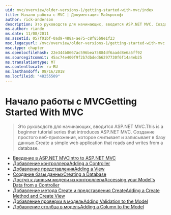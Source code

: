```yaml
---
uid: mvc/overview/older-versions-1/getting-started-with-mvc/index
title: Начало работы с MVC | Документация Майкрософт
author: rick-anderson
description: Это руководств для начинающих, вводится ASP.NET MVC. Создание простого веб-приложения, которое считывает и записывает в базу данных.
ms.author: riande
ms.date: 11/08/2011
ms.assetid: 057f01bf-0ad9-488a-ae75-c8f85b8e1f23
msc.legacyurl: /mvc/overview/older-versions-1/getting-started-with-mvc
msc.type: chapter
ms.openlocfilehash: 22e344b0667ac596bea75884df6aadd8e6a5ff92
ms.sourcegitcommit: 45ac74e400f9f2b7dbded66297730f6f14a4eb25
ms.translationtype: MT
ms.contentlocale: ru-RU
ms.lasthandoff: 08/16/2018
ms.locfileid: "48255509"
---
```

<a name="getting-started-with-mvc"></a><span data-ttu-id="2a6a6-104">Начало работы с MVC</span><span class="sxs-lookup"><span data-stu-id="2a6a6-104">Getting Started With MVC</span></span>
====================
> <span data-ttu-id="2a6a6-105">Это руководств для начинающих, вводится ASP.NET MVC.</span><span class="sxs-lookup"><span data-stu-id="2a6a6-105">This is a beginner tutorial series that introduces ASP.NET MVC.</span></span> <span data-ttu-id="2a6a6-106">Создание простого веб-приложения, которое считывает и записывает в базу данных.</span><span class="sxs-lookup"><span data-stu-id="2a6a6-106">Create a simple web application that reads and writes from a database.</span></span>


- [<span data-ttu-id="2a6a6-107">Введение в ASP.NET MVC</span><span class="sxs-lookup"><span data-stu-id="2a6a6-107">Intro to ASP.NET MVC</span></span>](getting-started-with-mvc-part1.md)
- [<span data-ttu-id="2a6a6-108">Добавление контроллера</span><span class="sxs-lookup"><span data-stu-id="2a6a6-108">Adding a Controller</span></span>](getting-started-with-mvc-part2.md)
- [<span data-ttu-id="2a6a6-109">Добавление представления</span><span class="sxs-lookup"><span data-stu-id="2a6a6-109">Adding a View</span></span>](getting-started-with-mvc-part3.md)
- [<span data-ttu-id="2a6a6-110">Создание базы данных</span><span class="sxs-lookup"><span data-stu-id="2a6a6-110">Creating a Database</span></span>](getting-started-with-mvc-part4.md)
- [<span data-ttu-id="2a6a6-111">Доступ к данным модели из контроллера</span><span class="sxs-lookup"><span data-stu-id="2a6a6-111">Accessing your Model's Data from a Controller</span></span>](getting-started-with-mvc-part5.md)
- [<span data-ttu-id="2a6a6-112">Добавление метода Create и представления Create</span><span class="sxs-lookup"><span data-stu-id="2a6a6-112">Adding a Create Method and Create View</span></span>](getting-started-with-mvc-part6.md)
- [<span data-ttu-id="2a6a6-113">Добавление проверки в модель</span><span class="sxs-lookup"><span data-stu-id="2a6a6-113">Adding Validation to the Model</span></span>](getting-started-with-mvc-part7.md)
- [<span data-ttu-id="2a6a6-114">Добавление столбца в модель</span><span class="sxs-lookup"><span data-stu-id="2a6a6-114">Adding a Column to the Model</span></span>](getting-started-with-mvc-part8.md)
